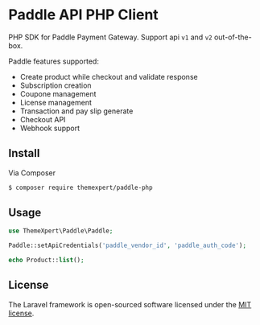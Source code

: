 # Paddle API PHP Client

PHP SDK for Paddle Payment Gateway. Support api `v1` and `v2` out-of-the-box.

Paddle features supported:

-   Create product while checkout and validate response
-   Subscription creation
-   Coupone management
-   License management
-   Transaction and pay slip generate
-   Checkout API
-   Webhook support

## Install

Via Composer

```bash
$ composer require themexpert/paddle-php
```

## Usage

```php
use ThemeXpert\Paddle\Paddle;

Paddle::setApiCredentials('paddle_vendor_id', 'paddle_auth_code');

echo Product::list();
```

## License

The Laravel framework is open-sourced software licensed under the [MIT license](https://opensource.org/licenses/MIT).
